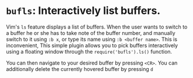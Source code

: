 # `bufls`: Interactively list buffers.

Vim's `ls` feature displays a list of buffers. When the user wants to switch to
a buffer he or she has to take note of the buffer number, and manually switch
to it using `:b x`, or type its name using `:b <buffer name>`. This is
inconvenient, This simple plugin allows you to pick buffers interactively using
a floating window through the `require('bufls').ls()` function.

You can then navigate to your desired buffer by pressing `<CR>`. You can
additionally delete the currently hovered buffer by pressing `d`
